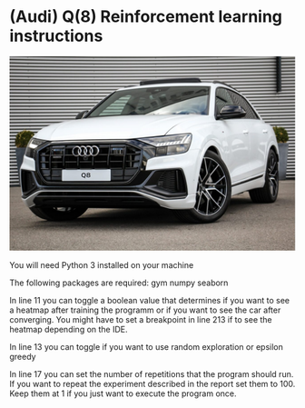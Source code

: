 # (Audi) Q(8) Reinforcement learning instructions

<img src="audi-q8.jpg" alt="Audi Q8">

You will need Python 3 installed on your machine

The following packages are required:
gym 
numpy
seaborn

In line 11 you can toggle a boolean value that determines if you want to see a heatmap after training the programm
or if you want to see the car after converging.
You might have to set a breakpoint in line 213 if to see the heatmap depending on the IDE.

In line 13 you can toggle if you want to use random exploration or epsilon greedy

In line 17 you can set the number of repetitions that the program should run. If you want to repeat the experiment described in the report set them to 100. Keep them at 1 if you just want to execute the program once.
